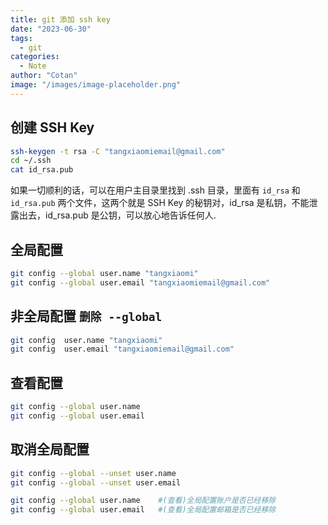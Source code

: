 ```yaml
---
title: git 添加 ssh key
date: "2023-06-30"
tags:
  - git 
categories:
  - Note 
author: "Cotan"
image: "/images/image-placeholder.png"
---
```


##  创建 SSH Key
```bash
ssh-keygen -t rsa -C "tangxiaomiemail@gmail.com"
cd ~/.ssh
cat id_rsa.pub
```

如果一切顺利的话，可以在用户主目录里找到 .ssh 目录，里面有 `id_rsa` 和 `id_rsa.pub` 两个文件，这两个就是 SSH Key 的秘钥对，id_rsa 是私钥，不能泄露出去，id_rsa.pub 是公钥，可以放心地告诉任何人.

## 全局配置
```bash
git config --global user.name "tangxiaomi"
git config --global user.email "tangxiaomiemail@gmail.com"
```

## 非全局配置 `删除 --global`
```bash
git config  user.name "tangxiaomi"
git config  user.email "tangxiaomiemail@gmail.com"
```

## 查看配置
```bash
git config --global user.name
git config --global user.email
```

## 取消全局配置
```bash
git config --global --unset user.name
git config --global --unset user.email

git config --global user.name    #(查看)全局配置账户是否已经移除
git config --global user.email   #(查看)全局配置邮箱是否已经移除
```

